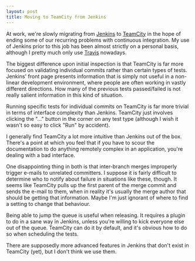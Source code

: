 ```yaml
---
layout: post
title: Moving to TeamCity from Jenkins
---
```


At work, we're slowly migrating from [Jenkins][] to [TeamCity][] in the hope of
ending some of our recurring problems with continuous integration. My use of
Jenkins prior to this job has been almost strictly on a personal basis,
although I pretty much only use [Travis][] nowadays.

The biggest difference upon initial inspection is that TeamCity is far more
focused on validating individual commits rather than certain types of tests.
Jenkins' front page presents information that is simply not useful in a
non-linear development environment, where people are often working in vastly
different directions. How many of the previous tests passed/failed is not
really salient information in this kind of situation.

Running specific tests for individual commits on TeamCity is far more trivial
in terms of interface complexity than Jenkins. TeamCity just involves clicking
the "..." button in the corner on any test type (although I wish it wasn't so
easy to click "Run" by accident).

I generally find TeamCity a lot more intuitive than Jenkins out of the box.
There's a point at which you feel that if you have to scour the documentation
to do anything remotely complex in an application, you're dealing with a bad
interface.

One disappointing thing in both is that inter-branch merges improperly trigger
e-mails to unrelated committers. I suppose it is fairly difficult to
determine who to notify about failure in situations like these, though. It
seems like TeamCity pulls up the first parent of the merge commit and sends the
e-mail to them, when in reality it's usually the merge author that should be
getting that information. Maybe I'm just ignorant of where to find a setting to
change that behaviour.

Being able to jump the queue is useful when releasing. It requires a plugin to
do in a sane way in Jenkins, unless you're willing to kick everyone else out of
the queue. TeamCity can do it by default, and it's obvious how to do so when
scheduling the tests.

There are supposedly more advanced features in Jenkins that don't exist in
TeamCity (yet), but I don't think we use them.

[Jenkins]: http://jenkins-ci.org/
[TeamCity]: http://www.jetbrains.com/teamcity/
[Travis]: https://travis-ci.org/
